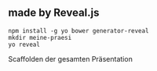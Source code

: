 ## made by Reveal.js

    npm install -g yo bower generator-reveal
    mkdir meine-praesi
    yo reveal

Scaffolden der gesamten Präsentation

